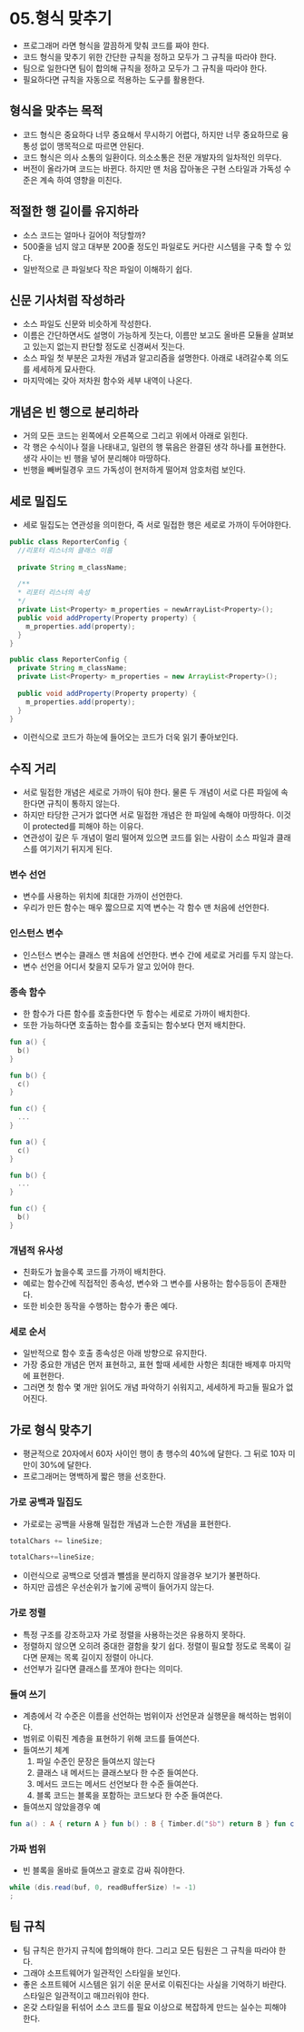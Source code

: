 # 05.형식 맞추기
- 프로그래머 라면 형식을 깔끔하게 맞춰 코드를 짜야 한다.
- 코드 형식을 맞추기 위한 간단한 규칙을 정하고 모두가 그 규칙을 따라야 한다.
- 팀으로 일한다면 팀이 합의해 규칙을 정하고 모두가 그 규칙을 따라야 한다.
- 필요하다면 규칙을 자동으로 적용하는 도구를 활용한다.

## 형식을 맞추는 목적
- 코드 형식은 중요하다 너무 중요해서 무시하기 어렵다, 하지만 너무 중요하므로 융통성 없이 맹목적으로 따르면 안된다.
- 코드 형식은 의사 소통의 일환이다. 의소소통은 전문 개발자의 일차적인 의무다.
- 버전이 올라가며 코드는 바뀐다. 하지만 맨 처음 잡아놓은 구현 스타일과 가독성 수준은 계속 하여 영향을 미친다.

## 적절한 행 길이를 유지하라
- 소스 코드는 얼마나 길어야 적당할까?
- 500줄을 넘지 않고 대부분 200줄 정도인 파일로도 커다란 시스템을 구축 할 수 있다.
- 일반적으로 큰 파일보다 작은 파일이 이해하기 쉽다.

## 신문 기사처럼 작성하라
- 소스 파일도 신문와 비슷하게 작성한다.
- 이름은 간단하면서도 설명이 가능하게 짓는다, 이름만 보고도 올바른 모듈을 살펴보고 있는지 없는지 판단할 정도로 신경써서 짓는다.
- 소스 파일 첫 부분은 고차원 개념과 알고리즘을 설명한다. 아래로 내려갈수록 의도를 세세하게 묘사한다.
- 마지막에는 갖아 저차원 함수와 세부 내역이 나온다.

## 개념은 빈 행으로 분리하라
- 거의 모든 코드는 왼쪽에서 오른쪽으로 그리고 위에서 아래로 읽힌다.
- 각 행은 수식이나 절을 나태내고, 일련의 행 묶음은 완결된 생각 하나를 표현한다. 생각 사이는 빈 행을 넣어 분리해야 마땅하다.
- 빈행을 빼버릴경우 코드 가독성이 현저하게 떨어져 암호처럼 보인다.

## 세로 밀집도
- 세로 밀집도는 연관성을 의미한다, 즉 서로 밀접한 행은 세로로 가까이 두어야한다.
``` java
public class ReporterConfig {
  //리포터 리스너의 클래스 이름
  
  private String m_className;
  
  /**
  * 리포터 리스너의 속성
  */
  private List<Property> m_properties = newArrayList<Property>();
  public void addProperty(Property property) {
    m_properties.add(property);
  }
}
```
``` java
public class ReporterConfig {
  private String m_className;
  private List<Property> m_properties = new ArrayList<Property>();
  
  public void addProperty(Property property) {
    m_properties.add(property);
  }
}
```
- 이런식으로 코드가 하눈에 들어오는 코드가 더욱 읽기 좋아보인다.

## 수직 거리
- 서로 밀접한 개념은 세로로 가까이 둬야 한다. 물론 두 개념이 서로 다른 파일에 속한다면 규칙이 통하지 않는다.
- 하지만 타당한 근거가 없다면 서로 밀접한 개념은 한 파일에 속해야 마땅하다. 이것이 protected를 피해야 하는 이유다.
- 연관성이 깊은 두 개념이 멀리 떨어져 있으면 코드를 읽는 사람이 소스 파일과 클래스를 여기저기 뒤지게 된다.
 
### 변수 선언
- 변수를 사용하는 위치에 최대한 가까이 선언한다.
- 우리가 만든 함수는 매우 짧으므로 지역 변수는 각 함수 맨 처음에 선언한다.

### 인스턴스 변수
- 인스턴스 변수는 클래스 맨 처음에 선언한다. 변수 간에 세로로 거리를 두지 않는다.
- 변수 선언을 어디서 찾을지 모두가 알고 있어야 한다.

### 종속 함수
- 한 함수가 다른 함수를 호출한다면 두 함수는 세로로 가까이 배치한다.
- 또한 가능하다면 호출하는 함수를 호출되는 함수보다 먼저 배치한다.
``` kotlin
fun a() {
  b()
}

fun b() {
  c()
}

fun c() {
  ...
}
```

``` kotlin
fun a() {
  c()
}

fun b() {
  ...
}

fun c() {
  b()
}
```
### 개념적 유사성
- 친화도가 높을수록 코드를 가까이 배치한다.
- 예로는 함수간에 직접적인 종속성, 변수와 그 변수를 사용하는 함수등등이 존재한다.
- 또한 비슷한 동작을 수행하는 함수가 좋은 예다.

### 세로 순서
- 일반적으로 함수 호출 종속성은 아래 방향으로 유지한다.
- 가장 중요한 개념은 먼저 표현하고, 표현 할때 세세한 사항은 최대한 배제후 마지막에 표현한다.
- 그러면 첫 함수 몇 개만 읽어도 개념 파악하기 쉬워지고, 세세하게 파고들 필요가 없어진다.

## 가로 형식 맞추기
- 평균적으로 20자에서 60자 사이인 행이 총 행수의 40%에 달한다. 그 뒤로 10자 미만이 30%에 달한다.
- 프로그래머는 명백하게 짧은 행을 선호한다.

### 가로 공백과 밀집도
- 가로로는 공백을 사용해 밀접한 개념과 느슨한 개념을 표현한다.
``` java
totalChars += lineSize;
```
``` java
totalChars+=lineSize;
```
- 이런식으로 공백으로 덧셈과 뺄셈을 분리하지 않을경우 보기가 불편하다.
- 하지만 곱셈은 우선순위가 높기에 공백이 들어가지 않는다.

### 가로 정렬
- 특정 구조를 강조하고자 가로 정렬을 사용하는것은 유용하지 못하다.
- 정렬하지 않으면 오히려 중대한 결함을 찾기 쉽다. 정렬이 필요할 정도로 목록이 길다면 문제는 목록 길이지 정렬이 아니다.
- 선언부가 길다면 클래스를 쪼개야 한다는 의미다.

 ### 들여 쓰기
 - 계층에서 각 수준은 이름을 선언하는 범위이자 선언문과 실행문을 해석하는 범위이다.
 - 범위로 이뤄진 계층을 표현하기 위해 코드를 들여쓴다.
 - 들여쓰기 체계
   1. 파일 수준인 문장은 들여쓰지 않는다
   2. 클래스 내 메서드는 클래스보다 한 수준 들여쓴다.
   3. 메서드 코드는 메서드 선언보다 한 수준 들여쓴다.
   4. 블록 코드는 블록을 포함하는 코드보다 한 수준 들여쓴다.
 - 들여쓰지 않았을경우 예
 ``` kotlin
 fun a() : A { return A } fun b() : B { Timber.d("$b") return B } fun c : CB { Log.d("Hello", "World") return C}
 ```
 ### 가짜 범위
 - 빈 블록을 올바로 들여쓰고 괄호로 감싸 줘야한다.
 ``` java
 while (dis.read(buf, 0, readBufferSize) != -1)
 ;
 ```
 
 ## 팀 규칙
 - 팀 규칙은 한가지 규칙에 합의해야 한다. 그리고 모든 팀원은 그 규칙을 따라야 한다.
 - 그래야 소프트웨어가 일관적인 스타일을 보인다.
 - 좋은 소프트웨어 시스템은 읽기 쉬운 문서로 이뤄진다는 사실을 기억하기 바란다. 스타일은 일관적이고 매끄러워야 한다.
 - 온갖 스타일을 뒤섞어 소스 코드를 필요 이상으로 복잡하게 만드는 실수는 피해야 한다.
 
